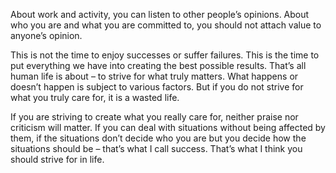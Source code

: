About work and activity, you can listen to other people’s opinions. 
About who you are and what you are committed to, you should not attach value to anyone’s opinion. 

This is not the time to enjoy successes or suffer failures. 
This is the time to put everything we have into creating the best possible results. That’s all human life is about – to strive for what truly matters. What happens or doesn’t happen is subject to various factors. But if you do not strive for what you truly care for, it is a wasted life. 

If you are striving to create what you really care for, neither praise nor criticism will matter. If you can deal with situations without being affected by them, if the situations don’t decide who you are but you decide how the situations should be – that’s what I call success. That’s what I think you should strive for in life.
